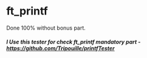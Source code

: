 # ft_printf
Done 100% without bonus part.
##### I Use this tester for check ft_printf mandatory part - https://github.com/Tripouille/printfTester

